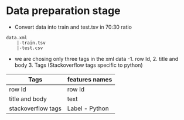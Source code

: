 # Data preparation stage 
- Convert data into train and test.tsv in 70:30 ratio
```
data.xml
    |-train.tsv
    |-test.csv
```
- we are chosing only three tags in the xml data -1. row Id, 2. title and body 3. Tags
(Stackoverflow tags specific to python)

|Tags|features names|
|-|-|
|row Id|row Id|
|title and body|text|
|stackoverflow tags|Label - Python|